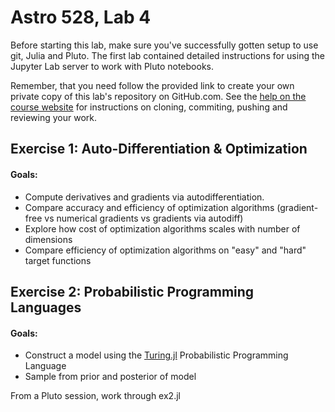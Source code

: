 # Astro 528, Lab 4

Before starting this lab, make sure you've successfully gotten setup to use git, Julia and Pluto.
The first lab contained detailed instructions for using the Jupyter Lab server to work with Pluto notebooks.  

Remember, that you need follow the provided link to create your own private copy of this lab's repository on GitHub.com.   See the
[help on the course website](https://psuastro528.github.io/tips/submitting/) for instructions on cloning, commiting, pushing and reviewing your work.

## Exercise 1:  Auto-Differentiation & Optimization
#### Goals:
- Compute derivatives and gradients via autodifferentiation.
- Compare accuracy and efficiency of optimization algorithms (gradient-free vs numerical gradients vs gradients via autodiff)
- Explore how cost of optimization algorithms scales with number of dimensions
- Compare efficiency of optimization algorithms on "easy" and "hard" target functions

## Exercise 2: Probabilistic Programming Languages
#### Goals:  
- Construct a model using the [Turing.jl](https://turing.ml/stable/) Probabilistic Programming Language
- Sample from prior and posterior of model

From a Pluto session, work through ex2.jl

